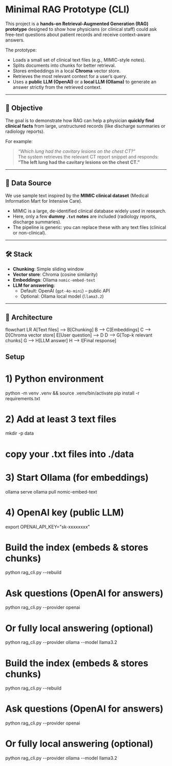 # Minimal RAG Prototype (CLI)

This project is a **hands-on Retrieval-Augmented Generation (RAG) prototype** designed to show how physicians (or clinical staff) could ask free-text questions about patient records and receive context-aware answers.  

The prototype:
- Loads a small set of clinical text files (e.g., MIMIC-style notes).
- Splits documents into chunks for better retrieval.
- Stores embeddings in a local **Chroma** vector store.
- Retrieves the most relevant context for a user’s query.
- Uses a **public LLM (OpenAI)** or a **local LLM (Ollama)** to generate an answer strictly from the retrieved context.

---

## 🎯 Objective
The goal is to demonstrate how RAG can help a physician **quickly find clinical facts** from large, unstructured records (like discharge summaries or radiology reports).  

For example:  
> *“Which lung had the cavitary lesions on the chest CT?”*  
The system retrieves the relevant CT report snippet and responds:  
**“The left lung had the cavitary lesions on the chest CT.”**

---

## 📂 Data Source
We use sample text inspired by the **MIMIC clinical dataset** (Medical Information Mart for Intensive Care).  
- MIMIC is a large, de-identified clinical database widely used in research.  
- Here, only a few **dummy `.txt` notes** are included (radiology reports, discharge summaries).  
- The pipeline is generic: you can replace these with any text files (clinical or non-clinical).

---

## 🛠️ Stack
- **Chunking**: Simple sliding window  
- **Vector store**: Chroma (cosine similarity)  
- **Embeddings**: Ollama `nomic-embed-text`  
- **LLM for answering**:  
  - Default: OpenAI (`gpt-4o-mini`) – public API  
  - Optional: Ollama local model (`llama3.2`)  

---

## 🔄 Architecture

flowchart LR
  A[Text files] --> B[Chunking]
  B --> C[Embeddings]
  C --> D[Chroma vector store]
  E[User question] --> D
  D --> G[Top-k relevant chunks]
  G --> H[LLM answer]
  H --> I[Final response]


## Setup 
# 1) Python environment
python -m venv .venv && source .venv/bin/activate
pip install -r requirements.txt

# 2) Add at least 3 text files
mkdir -p data
# copy your .txt files into ./data

# 3) Start Ollama (for embeddings)
ollama serve
ollama pull nomic-embed-text

# 4) OpenAI key (public LLM)
export OPENAI_API_KEY="sk-xxxxxxxx"

# Build the index (embeds & stores chunks)
python rag_cli.py --rebuild

# Ask questions (OpenAI for answers)
python rag_cli.py --provider openai

# Or fully local answering (optional)
python rag_cli.py --provider ollama --model llama3.2

# Build the index (embeds & stores chunks)
python rag_cli.py --rebuild

# Ask questions (OpenAI for answers)
python rag_cli.py --provider openai

# Or fully local answering (optional)
python rag_cli.py --provider ollama --model llama3.2

